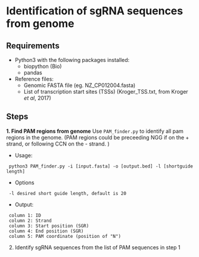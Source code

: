 # Identification of sgRNA sequences from genome

## Requirements
+ Python3 with the following packages installed:
  + biopython (Bio)
  + pandas 
+ Reference files:
  + Genomic FASTA file (eg. NZ_CP012004.fasta)
  + List of transcription start sites (TSSs) (Kroger_TSS.txt, from Kroger _et al_, 2017)
 
## Steps
**1. Find PAM regions from genome**
  Use `PAM_finder.py` to identify all pam regions in the genome. (PAM regions could be preceeding NGG if on the + strand, or following CCN on the - strand. )
    
   - Usage:
   ```
    python3 PAM_finder.py -i [input.fasta] -o [output.bed] -l [shortguide length]
   ```
    
   - Options
   ```
    -l desired short guide length, default is 20
   ```
   
   - Output:
   ```
    column 1: ID
    column 2: Strand
    column 3: Start position (SGR)
    column 4: End position (SGR)
    column 5: PAM coordinate (position of "N")
   ```
    
  
2. Identify sgRNA sequences from the list of PAM sequences in step 1
